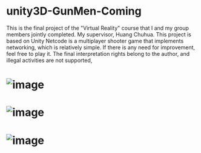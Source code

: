 # unity3D-GunMen-Coming
This is the final project of the "Virtual Reality" course that I and my group members jointly completed. My supervisor, Huang Chuhua. This project is based on Unity Netcode is a multiplayer shooter game that implements networking, which is relatively simple. If there is any need for improvement, feel free to play it. The final interpretation rights belong to the author, and illegal activities are not supported,

# ![image](https://github.com/010129/unity3D-GunMen-Coming/assets/101408259/db6d6495-4331-413e-b2bf-7fc7a292a120)
#  ![image](https://github.com/010129/unity3D-GunMen-Coming/assets/101408259/d3e2d01e-65ff-4728-a9de-e07ab5dc4f2d)

# ![image](https://github.com/010129/unity3D-GunMen-Coming/assets/101408259/4a8a48a2-8927-4b90-8c44-98fc5d985a98)
